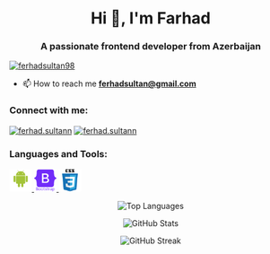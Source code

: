 <h1 align="center">Hi 👋, I'm Farhad</h1>
<h3 align="center">A passionate frontend developer from Azerbaijan</h3>

<p align="left"> <a href="https://github.com/ryo-ma/github-profile-trophy"><img src="https://github-profile-trophy.vercel.app/?username=ferhadsultan98" alt="ferhadsultan98" /></a> </p>

- 📫 How to reach me **ferhadsultan@gmail.com**

<h3 align="left">Connect with me:</h3>
<p align="left">
<a href="https://fb.com/ferhad.sultann" target="_blank"><img align="center" src="https://raw.githubusercontent.com/rahuldkjain/github-profile-readme-generator/master/src/images/icons/Social/facebook.svg" alt="ferhad.sultann" height="30" width="40" /></a>
<a href="https://instagram.com/ferhad.sultann" target="_blank"><img align="center" src="https://raw.githubusercontent.com/rahuldkjain/github-profile-readme-generator/master/src/images/icons/Social/instagram.svg" alt="ferhad.sultann" height="30" width="40" /></a>
</p>

<h3 align="left">Languages and Tools:</h3>
<p align="left">
    <a href="https://developer.android.com" target="_blank" rel="noreferrer">
        <img src="https://raw.githubusercontent.com/devicons/devicon/master/icons/android/android-original-wordmark.svg" alt="android" width="40" height="40"/>
    </a>
    <a href="https://getbootstrap.com" target="_blank" rel="noreferrer">
        <img src="https://raw.githubusercontent.com/devicons/devicon/master/icons/bootstrap/bootstrap-plain-wordmark.svg" alt="bootstrap" width="40" height="40"/>
    </a>
    <a href="https://www.w3schools.com/css/" target="_blank" rel="noreferrer">
        <img src="https://raw.githubusercontent.com/devicons/devicon/master/icons/css3/css3-original-wordmark.svg" alt="css3" width="40" height="40"/>
    </a>
    <!-- Diğer araçlarınızı buraya ekleyebilirsiniz -->
</p>

<p align="center">
    <img src="https://github-readme-stats.vercel.app/api/top-langs/?username=ferhadsultan98&layout=compact&hide=java,ruby" alt="Top Languages" />
</p>

<p align="center">
    <img src="https://github-readme-stats.vercel.app/api?username=ferhadsultan98&show_icons=true" alt="GitHub Stats" />
</p>

<p align="center">
    <img src="https://github-readme-streak-stats.herokuapp.com/?user=ferhadsultan98" alt="GitHub Streak" />
</p>
